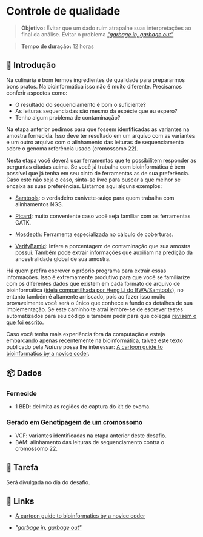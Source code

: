 # Controle de qualidade

>**Objetivo:** Evitar que um dado ruim atrapalhe suas interpretações ao final da análise. Evitar o problema [*"garbage in, garbage out"*](https://en.wikipedia.org/wiki/Garbage_in,_garbage_out)

>**Tempo de duração:** 12 horas

## 📜 Introdução

Na culinária é bom termos ingredientes de qualidade para prepararmos bons pratos. Na bioinformática isso não é muito diferente. Precisamos conferir aspectos como:

- O resultado do sequenciamento é bom o suficiente?
- As leituras sequenciadas são mesmo da espécie que eu espero?
- Tenho algum problema de contaminação?

Na etapa anterior pedimos para que fossem identificadas as variantes na amostra fornecida. Isso deve ter resultado em um arquivo com as variantes e um outro arquivo com o alinhamento das leituras de sequenciamento sobre o genoma referência usado (cromossomo 22).

Nesta etapa você deverá usar ferramentas que te possibilitem responder as perguntas citadas acima. Se você já trabalha com bioinformática é bem possível que já tenha em seu cinto de ferramentas as de sua preferência. Caso este não seja o caso, sinta-se livre para buscar a que melhor se encaixa as suas preferências. Listamos aqui alguns exemplos:

- [Samtools](http://www.htslib.org/): o verdadeiro canivete-suiço para quem trabalha com alinhamentos NGS.

- [Picard](https://broadinstitute.github.io/picard/): muito conveniente caso você seja familiar com as ferramentas GATK.

- [Mosdepth](https://github.com/brentp/mosdepth): Ferramenta especializada no cálculo de coberturas.

- [VerifyBamId](https://github.com/Griffan/VerifyBamID): Infere a porcentagem de contaminação que sua amostra possui. Também pode extrair informações que auxiliam na predição da ancestralidade global de sua amostra.


Há quem prefira escrever o próprio programa para extrair essas informações. Isso é extremamente produtivo para que você se familiarize com os diferentes dados que existem em cada formato de arquivo de bioinformática ([ideia compartilhada por Heng Li do BWA/Samtools](https://twitter.com/lh3lh3/status/1451600007115780098)), no entanto também é altamente arriscado, pois ao fazer isso muito provavelmente você será o único que conhece a fundo os detalhes de sua implementação. Se este caminho te atrai lembre-se de escrever testes automatizados para seu código e também pedir para que colegas [revisem o que foi escrito](https://docs.github.com/en/github/collaborating-with-pull-requests/reviewing-changes-in-pull-requests/about-pull-request-reviews).

Caso você tenha mais experiência fora da computação e esteja embarcando apenas recentemente na bioinformática, talvez este texto publicado pela *Nature* possa lhe interessar: [A cartoon guide to bioinformatics by a novice coder](https://www.nature.com/articles/d41586-021-01485-y).

## 📦 Dados

### Fornecido

- 1 BED: delimita as regiões de captura do kit de exoma.

### Gerado em [Genotipagem de um cromossomo](../Dia_1/README.md)

* VCF: variantes identificadas na etapa anterior deste desafio.
* BAM: alinhamento das leituras de sequenciamento contra o cromossomo 22.

## 👷 Tarefa

Será divulgada no dia do desafio.


## 🔗 Links

- [A cartoon guide to bioinformatics by a novice coder](https://www.nature.com/articles/d41586-021-01485-y)

- [*"garbage in, garbage out"*](https://en.wikipedia.org/wiki/Garbage_in,_garbage_out)
